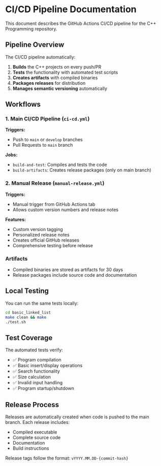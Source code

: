 # CI/CD Pipeline Documentation

This document describes the GitHub Actions CI/CD pipeline for the C++ Programming repository.

## Pipeline Overview

The CI/CD pipeline automatically:
1. **Builds** the C++ projects on every push/PR
2. **Tests** the functionality with automated test scripts
3. **Creates artifacts** with compiled binaries
4. **Packages releases** for distribution
5. **Manages semantic versioning** automatically

## Workflows

### 1. Main CI/CD Pipeline (`ci-cd.yml`)
**Triggers:**
- Push to `main` or `develop` branches
- Pull Requests to `main` branch

**Jobs:**
- `build-and-test`: Compiles and tests the code
- `build-artifacts`: Creates release packages (only on main branch)

### 2. Manual Release (`manual-release.yml`)
**Triggers:**
- Manual trigger from GitHub Actions tab
- Allows custom version numbers and release notes

**Features:**
- Custom version tagging
- Personalized release notes
- Creates official GitHub releases
- Comprehensive testing before release

### Artifacts
- Compiled binaries are stored as artifacts for 30 days
- Release packages include source code and documentation

## Local Testing

You can run the same tests locally:

```bash
cd basic_linked_list
make clean && make
./test.sh
```

## Test Coverage

The automated tests verify:
- ✅ Program compilation
- ✅ Basic insert/display operations
- ✅ Search functionality
- ✅ Size calculation
- ✅ Invalid input handling
- ✅ Program startup/shutdown

## Release Process

Releases are automatically created when code is pushed to the main branch. Each release includes:
- Compiled executable
- Complete source code
- Documentation
- Build instructions

Release tags follow the format: `vYYYY.MM.DD-{commit-hash}`
